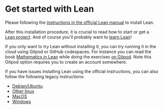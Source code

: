 # Get started with Lean

Please following the [instructions in the official Lean manual](https://docs.lean-lang.org/lean4/doc/quickstart.html) to install Lean.

After this installation procedure, it is crucial to read how to start or
get a [Lean project](install/project.html). And of course you'll
probably want to [learn Lean](learn.html)!

If you only want to try Lean without installing it, you can try running it in
the cloud using Gitpod or GitHub codespaces. For instance you can read
the book [Mathematics in Lean](https://leanprover-community.github.io/mathematics_in_lean/) while doing the exercises [on Gitpod](https://gitpod.io/#/https://github.com/leanprover-community/mathematics_in_lean). Note this Gitpod option requires you to create an account somewhere.

If you have issues installing Lean using the official instructions, you can also follow the following legacy instructions:

* [Debian/Ubuntu](install/debian.html)
* [Other linux](install/linux.html)
* [MacOS](install/macos.html)
* [Windows](install/windows.html)

